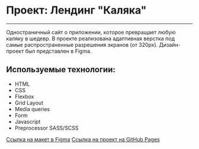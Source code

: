 # Проект: Лендинг "Каляка"
------

Одностраничный сайт о приложении, которое превращает любую каляку в шедевр.
В проекте реализована адаптивная верстка под самые распространенные разрешения экранов (от 320px). Дизайн-проект был представлен в Figma.

## Используемые технологии:
 * HTML
 * CSS
 * Flexbox
 * Grid Layout
 * Media queries
 * Form
 * Javascript
 * Preprocessor SASS/SCSS

[Ссылка на макет в Figma](https://www.figma.com/file/G3UWFlQmNtNs67751YiDH2/Month-of-Landings?node-id=6%3A898)
[Ссылка на проект на GitHub Pages](https://hakunamatata93.github.io/kalyaka/)
